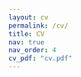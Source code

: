 ```yaml
---
layout: cv
permalink: /cv/
title: CV
nav: true
nav_order: 4
cv_pdf: "cv.pdf"
---
```


 <div id="adobe-dc-view" style="width: 800px;"></div>
 <script src="https://documentservices.adobe.com/view-sdk/viewer.js"></script>
 <script type="text/javascript">
 	document.addEventListener("adobe_dc_view_sdk.ready", function(){ 
 		var adobeDCView = new AdobeDC.View({clientId: "73b0af45e3314cc6a2052f0b32416f04", divId: "adobe-dc-view"});
 		adobeDCView.previewFile({
 			content:{location: {url: "https://merlo.io/assets/pdf/cv.pdf"}},
 			metaData:{fileName: "cv.pdf"}
 		}, {embedMode: "IN_LINE"});
 	});
 </script>
